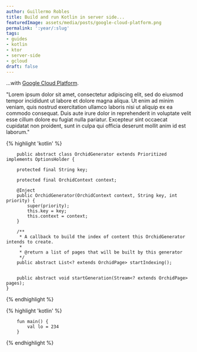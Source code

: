 ```yaml
---
author: Guillermo Robles
title: Build and run Kotlin in server side...
featuredImage: assets/media/posts/google-cloud-platform.png
permalink: ':year/:slug'
tags:
- guides
- kotlin
- ktor  
- server-side
- gcloud
draft: false
---
```

...with [Google Cloud Platform](https://cloud.google.com/).

"Lorem ipsum dolor sit amet, consectetur adipiscing elit, sed do eiusmod tempor incididunt ut labore et dolore magna aliqua. Ut enim ad minim veniam, quis nostrud exercitation ullamco laboris nisi ut aliquip ex ea commodo consequat. Duis aute irure dolor in reprehenderit in voluptate velit esse cillum dolore eu fugiat nulla pariatur. Excepteur sint occaecat cupidatat non proident, sunt in culpa qui officia deserunt mollit anim id est laborum."

{% highlight 'kotlin' %}

        public abstract class OrchidGenerator extends Prioritized implements OptionsHolder {

        protected final String key;
    
        protected final OrchidContext context;
    
        @Inject
        public OrchidGenerator(OrchidContext context, String key, int priority) {
            super(priority);
            this.key = key;
            this.context = context;
        }
    
        /**
         * A callback to build the index of content this OrchidGenerator intends to create.
         *
         * @return a list of pages that will be built by this generator
         */
        public abstract List<? extends OrchidPage> startIndexing();
    

        public abstract void startGeneration(Stream<? extends OrchidPage> pages);
    }
{% endhighlight %}

{% highlight 'kotlin' %}

        fun main() {
            val lo = 234
        }

{% endhighlight %}


